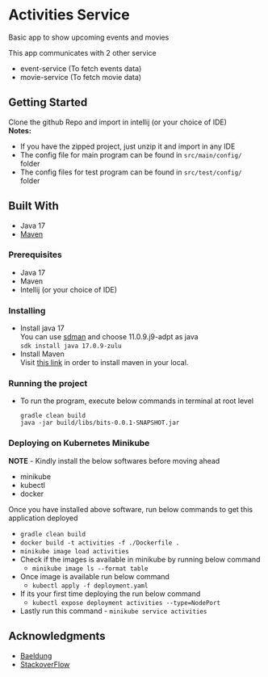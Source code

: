# Activities Service
Basic app to show upcoming events and movies

This app communicates with 2 other service
- event-service (To fetch events data)
- movie-service (To fetch movie data)

## Getting Started
Clone the github Repo and import in intellij (or your choice of IDE) \
**Notes:**
- If you have the zipped project, just unzip it and import in any IDE
- The config file for main program can be found in `src/main/config/` folder
- The config files for test program can be found in `src/test/config/` folder

## Built With
* Java 17
* [Maven](https://maven.apache.org/)

### Prerequisites
- Java 17
- Maven
- Intellij (or your choice of IDE)

### Installing
- Install java 17 \
  You can use [sdman](https://sdkman.io/install) and choose 11.0.9.j9-adpt as java<br>
  `sdk install java 17.0.9-zulu`
- Install Maven \
  Visit [this link](https://maven.apache.org/install.html) in order to install maven in your local.

### Running the project
- To run the program, execute below commands in terminal at root level
    ```
    gradle clean build
    java -jar build/libs/bits-0.0.1-SNAPSHOT.jar
    ```

### Deploying on Kubernetes Minikube
**NOTE** - Kindly install the below softwares before moving ahead
- minikube
- kubectl
- docker

Once you have installed above software, run below commands to get this application deployed
- `gradle clean build`
- `docker build -t activities -f ./Dockerfile . `
- `minikube image load activities`
- Check if the images is available in minikube by running below command
  - `minikube image ls --format table`
- Once image is available run below command
  - `kubectl apply -f deployment.yaml`
- If its your first time deploying the run below command
  - `kubectl expose deployment activities --type=NodePort`
- Lastly run this command - `minikube service activities`

## Acknowledgments
- [Baeldung](https://www.baeldung.com)
- [StackoverFlow](https://stackoverflow.com/)